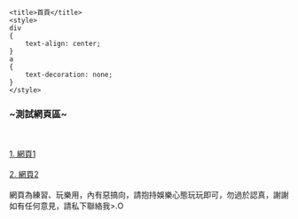<html lang="en">
<head>
	<meta charset="UTF-8">
	<script src="https://ajax.googleapis.com/ajax/libs/jquery/3.1.1/jquery.min.js"></script>
	<link rel="stylesheet" href="https://maxcdn.bootstrapcdn.com/bootstrap/4.0.0-alpha.6/css/bootstrap.min.css" integrity="sha384-rwoIResjU2yc3z8GV/NPeZWAv56rSmLldC3R/AZzGRnGxQQKnKkoFVhFQhNUwEyJ" crossorigin="anonymous">
	<script src="https://code.jquery.com/jquery-3.1.1.slim.min.js" integrity="sha384-A7FZj7v+d/sdmMqp/nOQwliLvUsJfDHW+k9Omg/a/EheAdgtzNs3hpfag6Ed950n" crossorigin="anonymous"></script>
	<script src="https://cdnjs.cloudflare.com/ajax/libs/tether/1.4.0/js/tether.min.js" integrity="sha384-DztdAPBWPRXSA/3eYEEUWrWCy7G5KFbe8fFjk5JAIxUYHKkDx6Qin1DkWx51bBrb" crossorigin="anonymous"></script>
	<script src="https://maxcdn.bootstrapcdn.com/bootstrap/4.0.0-alpha.6/js/bootstrap.min.js" integrity="sha384-vBWWzlZJ8ea9aCX4pEW3rVHjgjt7zpkNpZk+02D9phzyeVkE+jo0ieGizqPLForn" crossorigin="anonymous"></script>

	<title>首頁</title>
	<style>
	div
	{
		text-align: center;
	}
	a
	{
		text-decoration: none;
	}
	</style>
</head>

<body>
	<div>
		<h3>~測試網頁區~</h3>
		<br/><br/>
		<a href="web1/index.html">1. 網頁1</a><br/><br/>
		<a href="#">2. 網頁2</a><br/><br/>
		<label>網頁為練習、玩樂用，內有惡搞向，請抱持娛樂心態玩玩即可，勿過於認真，謝謝</label><br/>
		<label>如有任何意見，請私下聯絡我>.O</label>
	</div>
</body>
</html>
